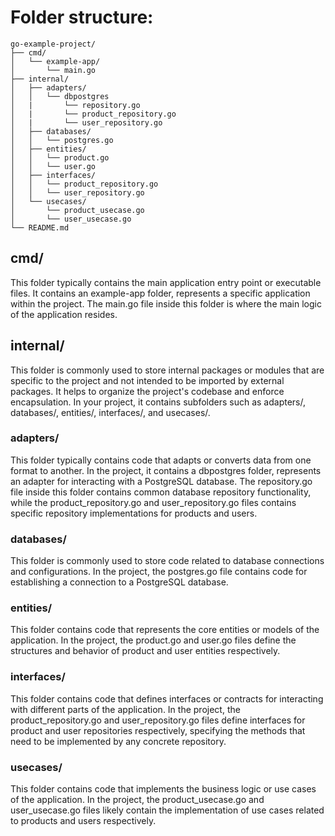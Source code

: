 # Folder structure:
```
go-example-project/
├── cmd/
│   └── example-app/
│       └── main.go
├── internal/
│   ├── adapters/
│   │   └── dbpostgres
│   |       └── repository.go
│   |       └── product_repository.go
│   |       └── user_repository.go
│   ├── databases/
│   │   └── postgres.go
│   ├── entities/
│   │   └── product.go
│   │   └── user.go
│   ├── interfaces/
│   │   └── product_repository.go
│   │   └── user_repository.go
│   └── usecases/
│       └── product_usecase.go
│       └── user_usecase.go
└── README.md
```

## **cmd/** 
This folder typically contains the main application entry point or executable files. It contains an example-app folder, represents a specific application within the project. The main.go file inside this folder is where the main logic of the application resides.

## **internal/** 
This folder is commonly used to store internal packages or modules that are specific to the project and not intended to be imported by external packages. It helps to organize the project's codebase and enforce encapsulation. In your project, it contains subfolders such as adapters/, databases/, entities/, interfaces/, and usecases/.

### **adapters/**
This folder typically contains code that adapts or converts data from one format to another. In the project, it contains a dbpostgres folder, represents an adapter for interacting with a PostgreSQL database. The repository.go file inside this folder contains common database repository functionality, while the product_repository.go and user_repository.go files contains specific repository implementations for products and users.

### **databases/**
This folder is commonly used to store code related to database connections and configurations. In the project, the postgres.go file contains code for establishing a connection to a PostgreSQL database.

### **entities/**
This folder contains code that represents the core entities or models of the application. In the project, the product.go and user.go files define the structures and behavior of product and user entities respectively.

### **interfaces/**
This folder contains code that defines interfaces or contracts for interacting with different parts of the application. In the project, the product_repository.go and user_repository.go files define interfaces for product and user repositories respectively, specifying the methods that need to be implemented by any concrete repository.

### **usecases/**
This folder contains code that implements the business logic or use cases of the application. In the project, the product_usecase.go and user_usecase.go files likely contain the implementation of use cases related to products and users respectively.